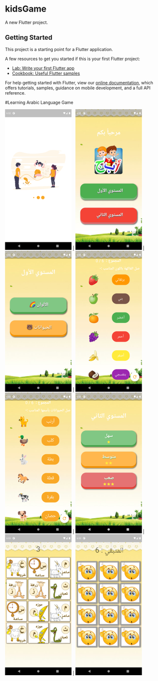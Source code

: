 # kidsGame

A new Flutter project.

## Getting Started

This project is a starting point for a Flutter application.

A few resources to get you started if this is your first Flutter project:

- [Lab: Write your first Flutter app](https://flutter.dev/docs/get-started/codelab)
- [Cookbook: Useful Flutter samples](https://flutter.dev/docs/cookbook)

For help getting started with Flutter, view our
[online documentation](https://flutter.dev/docs), which offers tutorials,
samples, guidance on mobile development, and a full API reference.

#Learning Arabic Language Game



<img src="screens/game1.png" width="220"> | <img src="screens/game2.png" width="220" > | <img src="screens/game3.png" width="220" > | <img src="screens/game4.png" width="220" >
<img src="screens/game5.png" width="220"> | <img src="screens/game6.png" width="220" > | <img src="screens/game7.png" width="220" > | <img src="screens/game8.png" width="220" >


